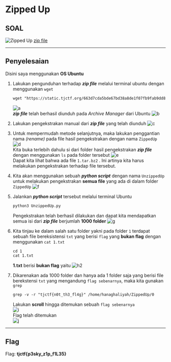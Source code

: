 # Zipped Up

## SOAL
![Zipped Up](https://user-images.githubusercontent.com/26424136/83015646-f106cc00-a04a-11ea-8c98-5ad7fb929279.PNG)
[zip file](https:https://user-images.githubusercontent.com/26424136/83172316-9bf9b180-a141-11ea-9519-5259e3b3ab65.png//static.tjctf.org/663d7cda5bde67bd38a8de1f07fb9fab9dd8dd0b75607bb459c899acb0ace980_0.zip)
____________________________________
## Penyelesaian
Disini saya menggunakan <b>OS Ubuntu</b> <br />
1. Lakukan pengunduhan terhadap **_zip file_** melalui terminal ubuntu dengan menggunakan ```wget``` 
	```html
	wget "https://static.tjctf.org/663d7cda5bde67bd38a8de1f07fb9fab9dd8dd0b75607bb459c899acb0ace980_0.zip"
	```
	![a](https://user-images.githubusercontent.com/26424136/83170899-766ba880-a13f-11ea-9a5d-64712ff85e1c.PNG)
	<br> **_zip file_** telah berhasil diunduh pada _Archive Manager_ dari Ubuntu
	![b](https://user-images.githubusercontent.com/26424136/83170905-78356c00-a13f-11ea-9ec8-2f87e8bfe807.PNG)

2. Lakukan pengekstrakan manual dari **_zip file_** yang telah diunduh
![c](https://user-images.githubusercontent.com/26424136/83170907-79ff2f80-a13f-11ea-98dc-746fe1a3211c.PNG)

3. Untuk mempermudah metode selanjutnya, maka lakukan penggantian nama _(rename)_ pada file hasil pengekstrakan dengan nama ```ZippedUp```
![d](https://user-images.githubusercontent.com/26424136/83170910-7a97c600-a13f-11ea-8e1b-7ab739867992.PNG)
<br> Kita buka terlebih dahulu si dari folder hasil pengekstrakan **_zip file_** dengan menggunakan ```ls``` pada folder tersebut
![e](https://user-images.githubusercontent.com/26424136/83170912-7bc8f300-a13f-11ea-98e9-a50759fe4115.PNG)
<br>Dapat kita lihat bahwa ada file ```1.tar.bz2``` .  Ini artinya kita harus melakukan pengekstrakan terhadap file tersebut.

4. Kita akan menggunakan sebuah **_python script_** dengan nama ```UnzippedUp``` untuk melakukan pengekstrakan __semua file__ yang ada di dalam folder ```ZippedUp```
![f](https://user-images.githubusercontent.com/26424136/83170914-7c618980-a13f-11ea-961c-0be69b408ac4.PNG)

5. Jalankan **_python script_** tersebut melalui terminal Ubuntu
	```html
	python3 UnzippedUp.py
	```
	Pengekstrakan telah berhasil dilakukan dan dapat kita mendapatkan semua isi dari **_zip file_** berjumlah __1000 folder__
	![g](https://user-images.githubusercontent.com/26424136/83172313-9b611b00-a141-11ea-9878-a6e63f76c3a6.png)

6. Kita tinjau ke dalam salah satu folder yakni pada folder ```1``` terdapat sebuah file bereksistensi ```txt``` yang berisi ```flag``` yang __bukan flag__ dengan menggunakan ```cat 1.txt```
	```html
	cd 1
	cat 1.txt
	```
	<b>1.txt</b> berisi <b>bukan flag</b> yaitu
	![h2](https://user-images.githubusercontent.com/26424136/83172309-9a2fee00-a141-11ea-94ed-20e6f755a2a3.png)

7. Dikarenakan ada 1000 folder dan hanya ada 1 folder saja yang berisi file berekstensi ```txt``` yang mengandung ```flag sebenarnya```, maka kita gunakan ```grep``` 
	```html
	grep -v -r "tjctf{n0t_th3_fl4g}" /home/hanaghaliyah/ZippedUp/0
	```
	Lakukan __scroll__ hingga ditemukan sebuah ```flag sebenarnya``` <br>
	![i](https://user-images.githubusercontent.com/26424136/83172316-9bf9b180-a141-11ea-9519-5259e3b3ab65.png)
<br>Flag telah ditemukan <br>
![j](https://user-images.githubusercontent.com/26424136/83172318-9c924800-a141-11ea-8a91-05547297cfb2.PNG)

____________________________________
## Flag
Flag: <b>tjctf{p3sky_z1p_f1L35}</b>
